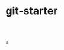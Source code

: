 # git-starter


~~~~~~~~~~~~~~~~~~~~~~~~~~~~~~~~~~~~~~~~~~~~~~~~~~~~~~~~~~~~~~~~~~~~~~~~~~~~~~~~~~~~~~~~~~~~~~~~~~~~~~~~~~~~~~~~~~



s
